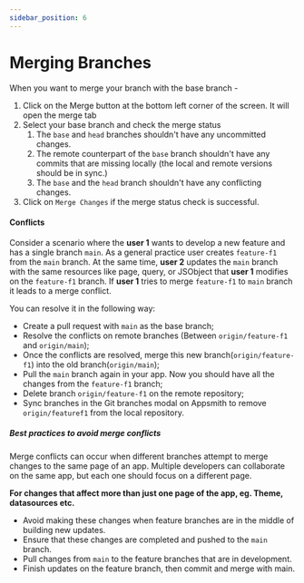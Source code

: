 ```yaml
---
sidebar_position: 6
---
```

# Merging Branches

When you want to merge your branch with the base branch -

1. Click on the Merge button at the bottom left corner of the screen. It will open the merge tab
2. Select your base branch and check the merge status
   1. The `base` and `head` branches shouldn't have any uncommitted changes.
   2. The remote counterpart of the `base` branch shouldn't have any commits that are missing locally (the local and remote versions should be in sync.)
   3. The `base` and the `head` branch shouldn't have any conflicting changes.
3. Click on `Merge Changes` if the merge status check is successful.

#### Conflicts

Consider a scenario where the **user 1** wants to develop a new feature and has a single branch `main`. As a general practice user creates `feature-f1` from the `main` branch. At the same time, **user 2** updates the `main` branch with the same resources like page, query, or JSObject that **user 1** modifies on the `feature-f1` branch. If **user 1** tries to merge `feature-f1` to `main` branch it leads to a merge conflict.

You can resolve it in the following way:

* Create a pull request with `main` as the base branch;
* Resolve the conflicts on remote branches (Between `origin/feature-f1` and `origin/main`);
* Once the conflicts are resolved, merge this new branch(`origin/feature-f1`) into the old branch(`origin/main`);
* Pull the `main` branch again in your app. Now you should have all the changes from the `feature-f1` branch;
* Delete branch `origin/feature-f1` on the remote repository;
* Sync branches in the Git branches modal on Appsmith to remove `origin/featuref1` from the local repository.

##### Best practices to avoid merge conflicts
Merge conflicts can occur when different branches attempt to merge changes to the same page of an app. Multiple developers can collaborate on the same app, but each one should focus on a different page.

**For changes that affect more than just one page of the app, eg. Theme, datasources etc.**

* Avoid making these changes when feature branches are in the middle of building new updates.
* Ensure that these changes are completed and pushed to the `main` branch.
* Pull changes from `main` to the feature branches that are in development.
* Finish updates on the feature branch, then commit and merge with main.

